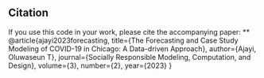## Citation
If you use this code in your work, please cite the accompanying paper:
**
@article{ajayi2023forecasting,
  title={The Forecasting and Case Study Modeling of COVID-19 in Chicago: A Data-driven Approach},
  author={Ajayi, Oluwaseun T},
  journal={Socially Responsible Modeling, Computation, and Design},
  volume={3},
  number={2},
  year={2023}
}

